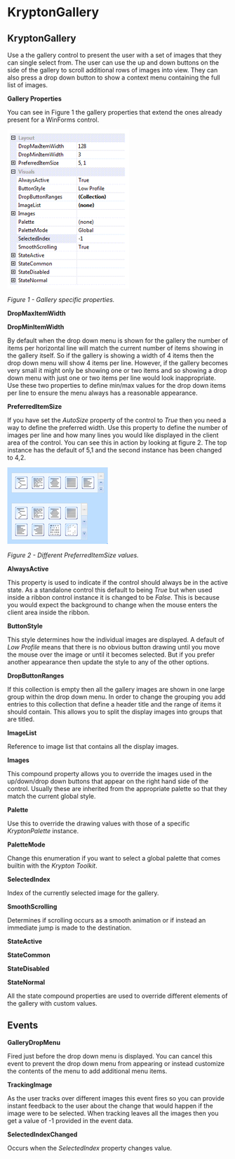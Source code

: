 # KryptonGallery

## KryptonGallery

Use a the gallery control to present the user with a set of images that they can single select from. The user can use the up and down buttons on the side of the gallery to scroll additional rows of images into view. They can also press a drop down button to show a context menu containing the full list of images.

**Gallery Properties**

You can see in Figure 1 the gallery properties that extend the ones already present for a WinForms control.

![](GalleryProps.png)

*Figure 1 - Gallery specific properties.*

**DropMaxItemWidth**

**DropMinItemWidth**

By default when the drop down menu is shown for the gallery the number of items per horizontal line will match the current number of items showing in the gallery itself. So if the gallery is showing a width of 4 items then the drop down menu will show 4 items per line. However, if the gallery becomes very small it might only be showing one or two items and so showing a drop down menu with just one or two items per line would look inappropriate. Use these two properties to define min/max values for the drop down items per line to ensure the menu always has a reasonable appearance.

**PreferredItemSize**

If you have set the *AutoSize* property of the control to *True* then you need a way to define the preferred width. Use this property to define the number of images per line and how many lines you would like displayed in the client area of the control. You can see this in action by looking at figure 2. The top instance has the default of 5,1 and the second instance has been changed to 4,2.

![](GalleryPreferredItemSize.png)

*Figure 2 - Different PreferredItemSize values.*

**AlwaysActive**

This property is used to indicate if the control should always be in the active state. As a standalone control this default to being *True* but when used inside a ribbon control instance it is changed to be *False*. This is because you would expect the background to change when the mouse enters the client area inside the ribbon.

**ButtonStyle**

This style determines how the individual images are displayed. A default of *Low Profile* means that there is no obvious button drawing until you move the mouse over the image or until it becomes selected. But if you prefer another appearance then update the style to any of the other options.

**DropButtonRanges**

If this collection is empty then all the gallery images are shown in one large group within the drop down menu. In order to change the grouping you add entries to this collection that define a header title and the range of items it should contain. This allows you to split the display images into groups that are titled. 

**ImageList**

Reference to image list that contains all the display images.

**Images**

This compound property allows you to override the images used in the up/down/drop down buttons that appear on the right hand side of the control. Usually these are inherited from the appropriate palette so that they match the current global style.

**Palette**

Use this to override the drawing values with those of a specific *KryptonPalette* instance.

**PaletteMode**

Change this enumeration if you want to select a global palette that comes builtin with the *Krypton Toolkit*.

**SelectedIndex**

Index of the currently selected image for the gallery.

**SmoothScrolling**

Determines if scrolling occurs as a smooth animation or if instead an immediate jump is made to the destination.

**StateActive**

**StateCommon**

**StateDisabled**

**StateNormal**

All the state compound properties are used to override different elements of the gallery with custom values. 

## Events

**GalleryDropMenu**

Fired just before the drop down menu is displayed. You can cancel this event to prevent the drop down menu from appearing or instead customize the contents of the menu to add additional menu items. 

**TrackingImage**

As the user tracks over different images this event fires so you can provide instant feedback to the user about the change that would happen if the image were to be selected. When tracking leaves all the images then you get a value of -1 provided in the event data. 

**SelectedIndexChanged**

Occurs when the *SelectedIndex* property changes value.
